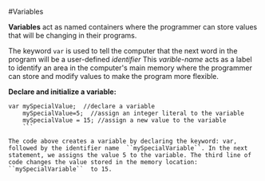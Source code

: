 #Variables

**Variables** act as named containers where the programmer can store values that will be changing in their programs.

The keyword ```var``` is used to tell the computer that the next word in the program will be a user-defined *identifier*  This *varible-name* acts as a label to identify an area in the computer's main memory where the programmer can store and modify values to make the program more flexible. 

**Declare and initialize a variable:**

```
var mySpecialValue;  //declare a variable
    mySpecialValue=5;  //assign an integer literal to the variable
    mySpecialValue = 15; //assign a new value to the variable
    ```

The code above creates a variable by declaring the keyword: var, followed by the identifier name  ``mySpecialVariable``. In the next statement, we assigns the value 5 to the variable. The third line of code changes the value stored in the memory location: ``mySpecialVariable``  to 15.  